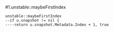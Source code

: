 #1.unstable::maybeFirstIndex

```
unstable::maybeFirstIndex
--if u.snapshot != nil {
----return u.snapshot.Metadata.Index + 1, true
```